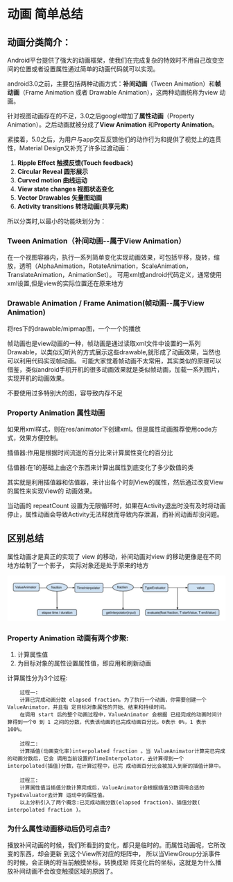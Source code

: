 # 动画 简单总结

## 动画分类简介：

Android平台提供了强大的动画框架，使我们在完成复杂的特效时不用自己改变空间的位置或者设置属性通过简单的动画代码就可以实现。

android3.0之前，主要包括两种动画方式：**补间动画**（Tween Animation）和**帧动画**（Frame Animation 或者 Drawable Animation），这两种动画统称为view 动画。

针对视图动画存在的不足，3.0之后google增加了**属性动画**（Property Animation）。之后动画就被分成了**View Animation** 和**Property Animation**。

紧接着，5.0之后，为用户与app交互反馈他们的动作行为和提供了视觉上的连贯性，Material Design又补充了许多过渡动画：
1. **Ripple Effect 触摸反馈(Touch feedback)**
2. **Circular Reveal  圆形展示**
3. **Curved motion       曲线运动**
4. **View state changes  视图状态变化**
5. **Vector Drawables 矢量图动画**
6. **Activity transitions  转场动画(共享元素)**

所以分类时,以最小的功能块划分为：

### Tween Animation（补间动画--属于View Animation）
在一个视图容器内，执行一系列简单变化实现动画效果，可包括平移，旋转，缩放，透明（AlphaAnimation，RotateAnimation，ScaleAnimation，TranslateAnimation，AnimationSet）。
可用xml或android代码定义，通常使用xml设置,但是view的实际位置还在原来地方

### Drawable Animation / Frame Animation(帧动画--属于View Animation)
将res下的drawable/mipmap图，一个一个的播放

帧动画也是view动画的一种，帧动画是通过读取xml文件中设置的一系列Drawable，以类似幻听片的方式展示这些drawable,就形成了动画效果，当然也可以利用代码实现帧动画。
可能大家觉着帧动画不太常用，其实类似的原理可以借鉴，类似android手机开机的很多动画效果就是类似帧动画，加载一系列图片，实现开机的动画效果。

不要使用过多特别大的图，容导致内存不足

### Property Animation 属性动画
如果用xml样式，则在res/animator下创建xml。但是属性动画推荐使用code方式，效果方便控制。

插值器:作用是根据时间流逝的百分比来计算属性变化的百分比

估值器:在1的基础上由这个东西来计算出属性到底变化了多少数值的类

其实就是利用插值器和估值器，来计出各个时刻View的属性，然后通过改变View的属性来实现View的 动画效果。

当动画的 repeatCount 设置为无限循环时，如果在Activity退出时没有及时将动画停止，属性动画会导致Activity无法释放而导致内存泄漏，而补间动画却没问题。

## 区别总结

属性动画才是真正的实现了 view 的移动，补间动画对view 的移动更像是在不同地方绘制了一个影子， 实际对象还是处于原来的地方

![属性动画](https://github.com/66668/Android_Interview/blob/master/pictures/property_anim_01.png)




### Property Animation 动画有两个步聚: 

1. 计算属性值 
2. 为目标对象的属性设置属性值，即应用和刷新动画

计算属性分为3个过程:

        过程一:
        计算已完成动画分数 elapsed fraction。为了执行一个动画，你需要创建一个ValueAnimator，并且指 定目标对象属性的开始、结束和持续时间。
        在调用 start 后的整个动画过程中，ValueAnimator 会根据 已经完成的动画时间计算得到一个0 到 1 之间的分数，代表该动画的已完成动画百分比。0表示 0%，1 表示 100%。
        
        过程二:
        计算插值(动画变化率)interpolated fraction 。当 ValueAnimator计算完已完成的动画分数后，它会 调用当前设置的TimeInterpolator，去计算得到一个interpolated(插值)分数，在计算过程中，已完 成动画百分比会被加入到新的插值计算中。
        
        过程三:
        计算属性值当插值分数计算完成后，ValueAnimator会根据插值分数调用合适的 TypeEvaluator去计算 运动中的属性值。
        以上分析引入了两个概念:已完成动画分数(elapsed fraction)、插值分数( interpolated fraction )。


### 为什么属性动画移动后仍可点击?
播放补间动画的时候，我们所看到的变化，都只是临时的。而属性动画呢，它所改变的东西，却会更新 到这个View所对应的矩阵中，
所以当ViewGroup分派事件的时候，会正确的将当前触摸坐标，转换成矩 阵变化后的坐标，这就是为什么播放补间动画不会改变触摸区域的原因了。





